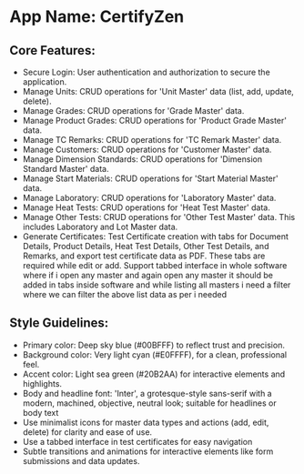 # **App Name**: CertifyZen

## Core Features:

- Secure Login: User authentication and authorization to secure the application.
- Manage Units: CRUD operations for 'Unit Master' data (list, add, update, delete).
- Manage Grades: CRUD operations for 'Grade Master' data.
- Manage Product Grades: CRUD operations for 'Product Grade Master' data.
- Manage TC Remarks: CRUD operations for 'TC Remark Master' data.
- Manage Customers: CRUD operations for 'Customer Master' data.
- Manage Dimension Standards: CRUD operations for 'Dimension Standard Master' data.
- Manage Start Materials: CRUD operations for 'Start Material Master' data.
- Manage Laboratory: CRUD operations for 'Laboratory Master' data.
- Manage Heat Tests: CRUD operations for 'Heat Test Master' data.
- Manage Other Tests: CRUD operations for 'Other Test Master' data.  This includes Laboratory and Lot Master data.
- Generate Certificates: Test Certificate creation with tabs for Document Details, Product Details, Heat Test Details, Other Test Details, and Remarks, and export test certificate data as PDF.  These tabs are required while edit or add. Support tabbed interface in whole software where if i open any master and again open any master it should be added in tabs inside software and while listing all masters i need a filter where we can filter the above list data as per i needed

## Style Guidelines:

- Primary color: Deep sky blue (#00BFFF) to reflect trust and precision.
- Background color: Very light cyan (#E0FFFF), for a clean, professional feel.
- Accent color: Light sea green (#20B2AA) for interactive elements and highlights.
- Body and headline font: 'Inter', a grotesque-style sans-serif with a modern, machined, objective, neutral look; suitable for headlines or body text
- Use minimalist icons for master data types and actions (add, edit, delete) for clarity and ease of use.
- Use a tabbed interface in test certificates for easy navigation
- Subtle transitions and animations for interactive elements like form submissions and data updates.